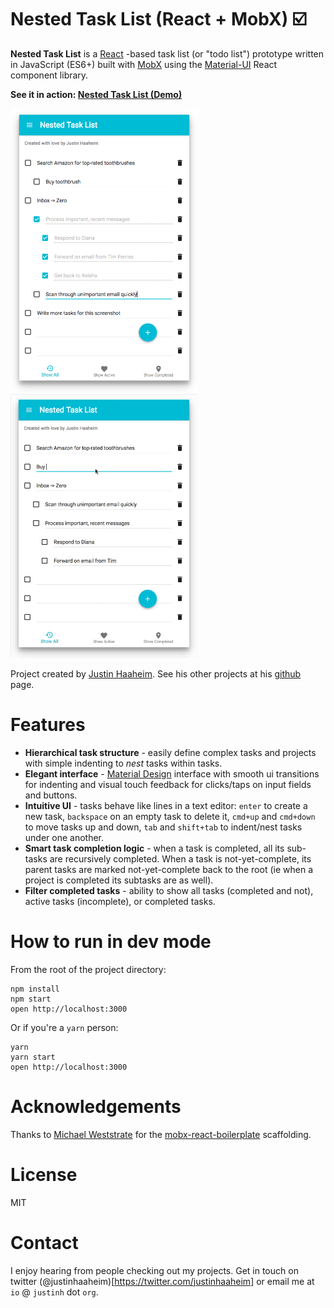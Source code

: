 Nested Task List (React + MobX) ☑️
=====================

**Nested Task List** is a [React](https://facebook.github.io/react) -based task list (or "todo list") prototype written in JavaScript (ES6+) built with [MobX](https://mobxjs.github.io/mobx) using the [Material-UI](http://www.material-ui.com/) React component library.

**See it in action: [Nested Task List (Demo)](https://rawgit.com/justinhaaheim/nested-task-list-mobx-react/master/index.html)**

<kbd><img src="./screenshots/Nested Task List screenshot 1.png" alt="Nested Task List" width=300 /></kbd>&nbsp;&nbsp;&nbsp;&nbsp;&nbsp; <kbd><img src="./screenshots/Nested Task List demo screengrab.gif" alt="Nested Task List gif demo" width=300 /></kbd>

Project created by [Justin Haaheim](https://github.com/justinhaaheim). See his other projects at his [github](https://github.com/justinhaaheim) page.

# Features

- **Hierarchical task structure** - easily define complex tasks and projects with simple indenting to *nest* tasks within tasks.
- **Elegant interface** - [Material Design](https://material.io/) interface with smooth ui transitions for indenting and visual touch feedback for clicks/taps on input fields and buttons.
- **Intuitive UI** - tasks behave like lines in a text editor: `enter` to create a new task, `backspace` on an empty task to delete it, `cmd+up` and `cmd+down` to move tasks up and down, `tab` and `shift+tab` to indent/nest tasks under one another.
- **Smart task completion logic** - when a task is completed, all its sub-tasks are recursively completed. When a task is not-yet-complete, its parent tasks are marked not-yet-complete back to the root (ie when a project is completed its subtasks are as well).
- **Filter completed tasks** - ability to show all tasks (completed and not), active tasks (incomplete), or completed tasks.

# How to run in dev mode

From the root of the project directory:

```
npm install
npm start
open http://localhost:3000
```

Or if you're a `yarn` person:

```
yarn
yarn start
open http://localhost:3000
```

# Acknowledgements

Thanks to [Michael Weststrate](https://github.com/mweststrate) for the [mobx-react-boilerplate](https://github.com/mobxjs/mobx-react-boilerplate) scaffolding.

# License

MIT

# Contact

I enjoy hearing from people checking out my projects. Get in touch on twitter (@justinhaaheim)[https://twitter.com/justinhaaheim] or email me at `io` @ `justinh` dot `org`.

